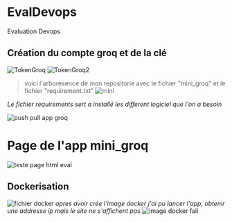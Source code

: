 # EvalDevops
Evaluation Devops 

## **Création du compte groq et de la clé**
![TokenGroq](https://github.com/Badre28/EvalDevops/assets/170402584/b2af0d8c-2f1d-4164-a034-da308626abd6)
![TokenGroq2](https://github.com/Badre28/EvalDevops/assets/170402584/9bf5e1d3-c6d0-4bf8-b663-8691dc8fe454)
> voici l'arboresence de mon repositorie avec le fichier "mini_groq" et le fichier "requirement.txt"
![mini](https://github.com/Badre28/EvalDevops/assets/170402584/21d6a7ae-4355-41e7-8adf-7bc2c6275ad4)

*Le fichier requirements sert a installé les different logiciel que l'on a besoin*


![push   pull app groq](https://github.com/Badre28/EvalDevops/assets/170402584/557903f3-8a0a-4860-8df4-81a90ea5a853)
# Page de l'app mini_groq
![teste page html eval](https://github.com/Badre28/EvalDevops/assets/170402584/39e5b2f1-1226-4d97-91af-73cfcfbe33b5)


## Dockerisation 
![fichier docker](https://github.com/Badre28/EvalDevops/assets/170402584/ffe7e256-0805-4db7-9d49-779bf3332646)
*apres avoir crée l'image docker j'ai pu lancer l'app, obtenir une addresse ip mais le site ne s'affichent pas*
![image docker fail](https://github.com/Badre28/EvalDevops/assets/170402584/52ffbf13-a43a-46f4-a759-83b994745904)
